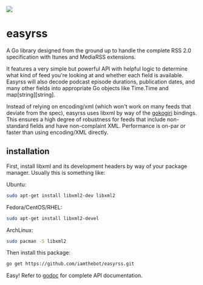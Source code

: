 [![](https://img.shields.io/badge/godoc-complete-blue.svg)](http://godoc.org/github.com/iamthebot/easyrss)
# easyrss
A Go library designed from the ground up to handle the complete RSS 2.0 specification with Itunes and MediaRSS extensions.

It features a very simple but powerful API with helpful logic to determine what kind of feed you're looking at and whether each field is available. Easyrss will also decode podcast episode durations, publication dates, and many other fields into appropriate Go objects like Time.Time and map[string][string].

Instead of relying on encoding/xml (which won't work on many feeds that deviate from the spec), easyrss uses libxml by way of the [gokogiri](https://github.com/moovweb/gokogiri) bindings. This ensures a high degree of robustness for feeds that include non-standard fields and have non-complaint XML. Performance is on-par or faster than using encoding/XML directly.

## installation
First, install libxml and its development headers by way of your package manager. Usually this is something like:

Ubuntu:
```bash
sudo apt-get install libxml2-dev libxml2
```

Fedora/CentOS/RHEL:
```bash
sudo apt-get install libxml2-devel
```

ArchLinux:
```bash
sudo pacman -S libxml2
```

Then install this package:
```bash
go get https://github.com/iamthebot/easyrss.git
```
Easy! Refer to [godoc](http://godoc.org/github.com/iamthebot/easyrss) for complete API documentation.
